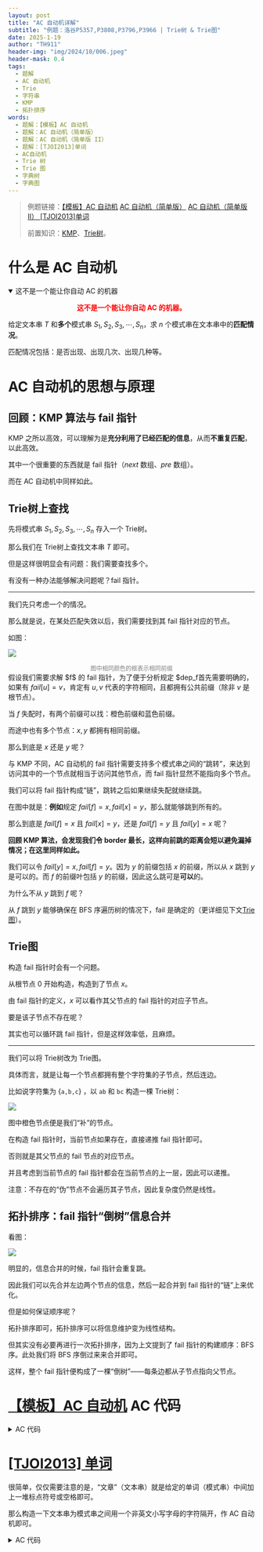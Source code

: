 ```yaml
---
layout: post
title: "AC 自动机详解"
subtitle: "例题：洛谷P5357,P3808,P3796,P3966 | Trie树 & Trie图"
date: 2025-1-19
author: "TH911"
header-img: "img/2024/10/006.jpeg"
header-mask: 0.4
tags:
  - 题解
  - AC 自动机
  - Trie
  - 字符串
  - KMP
  - 拓扑排序
words:
  - 题解：【模板】AC 自动机
  - 题解：AC 自动机（简单版）
  - 题解：AC 自动机（简单版 II）
  - 题解：[TJOI2013]单词
  - AC自动机
  - Trie 树
  - Trie 图
  - 字典树
  - 字典图
---
```


> 例题链接：[【模板】AC 自动机](https://www.luogu.com.cn/problem/P5357) [AC 自动机（简单版）](https://www.luogu.com.cn/problem/P3808) [AC 自动机（简单版 II） ](https://www.luogu.com.cn/problem/P3796) [[TJOI2013]单词](https://luogu.com.cn/problem/P3966)
>
> 前置知识：[KMP](/2024/11/18/2/)、[Trie树](/2024/11/14/1/)。

# 什么是 AC 自动机

<details class="warning" open>
    <summary>这不是一个能让你自动 AC 的机器</summary>
    <p style="color:red;text-align:center">
        <b>这不是一个能让你自动 AC 的机器。</b>
    </p>
</details>

给定文本串 $T$ 和**多个**模式串 $S_1,S_2,S_3,\cdots,S_n$，求 $n$ 个模式串在文本串中的**匹配情况**。

匹配情况包括：是否出现、出现几次、出现几种等。

# AC 自动机的思想与原理

## 回顾：KMP 算法与 fail 指针

KMP 之所以高效，可以理解为是**充分利用了已经匹配的信息**，从而**不重复匹配**，以此高效。

其中一个很重要的东西就是 fail 指针（$next$ 数组、$pre$ 数组）。

而在 AC 自动机中同样如此。

## Trie树上查找

先将模式串 $S_1,S_2,S_3,\cdots,S_n$ 存入一个 Trie树。

那么我们在 Trie树上查找文本串 $T$ 即可。

但是这样很明显会有问题：我们需要查找多个。

有没有一种办法能够解决问题呢？fail 指针。

***

我们先只考虑一个的情况。

那么就是说，在某处匹配失效以后，我们需要找到其 fail 指针对应的节点。

如图：

![](/img/2025/01/010.png)

<div style="text-align:center;font-size:12px;color:gray;">
    图中相同颜色的框表示相同前缀
</div>
假设我们需要求解 $f$ 的 fail 指针，为了便于分析规定 $dep_f<dep<y<dep_x$，$dep_x$ 表示节点 $x$ 的深度，原因见下文。

首先需要明确的，如果有 $fail[u]=v$，肯定有 $u,v$ 代表的字符相同，且都拥有公共前缀（除非 $v$ 是根节点）。

当 $f$ 失配时，有两个前缀可以找：橙色前缀和蓝色前缀。

而途中也有多个节点：$x,y$ 都拥有相同前缀。

那么到底是 $x$ 还是 $y$ 呢？

与 KMP 不同，AC 自动机的 fail 指针需要支持多个模式串之间的“跳转”，来达到访问其中的一个节点就相当于访问其他节点，而 fail 指针显然不能指向多个节点。

我们可以将 fail 指针构成“链”，跳转之后如果继续失配就继续跳。

在图中就是：**例如**规定 $fail[f]=x,fail[x]=y$，那么就能够跳到所有的。

那么到底是 $fail[f]=x$ 且 $fail[x]=y$，还是 $fail[f]=y$ 且 $fail[y]=x$ 呢？

**回顾 KMP 算法，会发现我们令 border 最长，这样向前跳的距离会短以避免漏掉情况；在这里同样如此。**

我们可以令 $fail[y]=x,fail[f]=y$。因为 $y$ 的前缀包括 $x$ 的前缀，所以从 $x$ 跳到 $y$ 是可以的。而 $f$ 的前缀叶包括 $y$ 的前缀，因此这么跳可是**可以**的。

为什么不从 $y$ 跳到 $f$ 呢？

从 $f$ 跳到 $y$ 能够确保在 BFS 序遍历树的情况下，fail 是确定的（更详细见下文[Trie图](#Trie图)）。

## Trie图

构造 fail 指针时会有一个问题。

从根节点 $0$ 开始构造，构造到了节点 $x$。

由 fail 指针的定义，$x$ 可以看作其父节点的 fail 指针的对应子节点。

要是该子节点不存在呢？

其实也可以循环跳 fail 指针，但是这样效率低，且麻烦。

***

我们可以将 Trie树改为 Trie图。

具体而言，就是让每一个节点都拥有整个字符集的子节点，然后连边。

比如说字符集为 $\{\texttt{a,b,c}\}$ ，以 $\texttt{ab}$ 和 $\texttt{bc}$ 构造一棵 Trie树：

![](/img/2025/01/011.png)

图中橙色节点便是我们“补”的节点。

在构造 fail 指针时，当前节点如果存在，直接递推 fail 指针即可。

否则就是其父节点的 fail 节点的对应节点。

并且考虑到当前节点的 fail 指针都会在当前节点的上一层，因此可以递推。

注意：不存在的“伪”节点不会遍历其子节点，因此复杂度仍然是线性。

## 拓扑排序：fail 指针“倒树”信息合并

看图：

![](/img/2025/01/012.png)

明显的，信息合并的时候，fail 指针会重复跳。

因此我们可以先合并左边两个节点的信息，然后一起合并到 fail 指针的“链”上来优化。

但是如何保证顺序呢？

拓扑排序即可，拓扑排序可以将信息维护变为线性结构。

但其实没有必要再进行一次拓扑排序，因为上文提到了 fail 指针的构建顺序：BFS 序。此处我们将 BFS 序倒过来来合并即可。

这样，整个 fail 指针便构成了一棵“倒树”——每条边都从子节点指向父节点。

# [【模板】AC 自动机](https://www.luogu.com.cn/problem/P5357) AC 代码

<details class="success">
    <summary>AC 代码</summary>
<div class="language-cpp highlighter-rouge"><div class="highlight"><pre class="highlight"><code><div class="table-responsive"><table class="rouge-table table"><tbody><tr><td class="rouge-gutter gl"><pre class="lineno">1
2
3
4
5
6
7
8
9
10
11
12
13
14
15
16
17
18
19
20
21
22
23
24
25
26
27
28
29
30
31
32
33
34
35
36
37
38
39
40
41
42
43
44
45
46
47
48
49
50
51
52
53
54
55
56
57
58
59
60
61
62
63
64
65
66
67
68
69
70
71
72
73
74
75
76
77
78
79
80
81
82
83
84
85
86
87
88
89
90
91
92
93
94
95
96
97
98
99
100
</pre></td><td class="rouge-code"><pre><span class="c1">//#include&lt;bits/stdc++.h&gt;</span>
<span class="cp">#include</span><span class="cpf">&lt;algorithm&gt;</span><span class="cp">
#include</span><span class="cpf">&lt;iostream&gt;</span><span class="cp">
#include</span><span class="cpf">&lt;cstring&gt;</span><span class="cp">
#include</span><span class="cpf">&lt;iomanip&gt;</span><span class="cp">
#include</span><span class="cpf">&lt;cstdio&gt;</span><span class="cp">
#include</span><span class="cpf">&lt;string&gt;</span><span class="cp">
#include</span><span class="cpf">&lt;vector&gt;</span><span class="cp">
#include</span><span class="cpf">&lt;cmath&gt;</span><span class="c1"> </span><span class="cp">
#include</span><span class="cpf">&lt;ctime&gt;</span><span class="cp">
#include</span><span class="cpf">&lt;deque&gt;</span><span class="cp">
#include</span><span class="cpf">&lt;queue&gt;</span><span class="cp">
#include</span><span class="cpf">&lt;stack&gt;</span><span class="cp">
#include</span><span class="cpf">&lt;list&gt;</span><span class="cp">
#include</span><span class="cpf">&lt;unordered_map&gt;</span><span class="cp">
</span><span class="k">using</span> <span class="k">namespace</span> <span class="n">std</span><span class="p">;</span>
<span class="k">typedef</span> <span class="kt">unsigned</span> <span class="kt">long</span> <span class="kt">long</span> <span class="n">ull</span><span class="p">;</span>
<span class="k">constexpr</span> <span class="k">const</span> <span class="kt">int</span> <span class="n">N</span><span class="o">=</span><span class="mf">2e5</span><span class="p">,</span><span class="n">S</span><span class="o">=</span><span class="mf">2e5</span><span class="p">,</span><span class="n">T</span><span class="o">=</span><span class="mf">2e6</span><span class="p">;</span>
<span class="kt">int</span> <span class="n">n</span><span class="p">;</span>
<span class="kt">int</span> <span class="n">flag</span><span class="p">[</span><span class="n">N</span><span class="o">+</span><span class="mi">1</span><span class="p">];</span>
<span class="n">unordered_map</span><span class="o">&lt;</span><span class="n">string</span><span class="p">,</span><span class="kt">int</span><span class="o">&gt;</span><span class="n">map</span><span class="p">;</span>
<span class="n">string</span> <span class="n">s</span><span class="p">;</span>
<span class="kt">char</span> <span class="n">t</span><span class="p">[</span><span class="n">T</span><span class="o">+</span><span class="mi">1</span><span class="p">];</span>
<span class="n">queue</span><span class="o">&lt;</span><span class="kt">int</span><span class="o">&gt;</span><span class="n">q</span><span class="p">;</span>
<span class="k">struct</span> <span class="nc">trie</span><span class="p">{</span>
	<span class="k">struct</span> <span class="nc">node</span><span class="p">{</span>
		<span class="kt">int</span> <span class="n">m</span><span class="p">[</span><span class="mi">26</span><span class="p">];</span>
		<span class="kt">int</span> <span class="n">id</span><span class="p">,</span><span class="n">fail</span><span class="p">,</span><span class="n">cnt</span><span class="p">;</span>
	<span class="p">}</span><span class="n">t</span><span class="p">[</span><span class="n">S</span><span class="o">+</span><span class="mi">1</span><span class="p">];</span>

	<span class="kt">int</span> <span class="n">top</span><span class="p">;</span>
	<span class="kt">void</span> <span class="nf">insert</span><span class="p">(</span><span class="n">string</span> <span class="n">s</span><span class="p">,</span><span class="kt">int</span> <span class="n">id</span><span class="p">){</span>
	    <span class="kt">int</span> <span class="n">p</span><span class="o">=</span><span class="mi">0</span><span class="p">;</span>
	    <span class="k">for</span><span class="p">(</span><span class="kt">int</span> <span class="n">i</span><span class="o">=</span><span class="mi">0</span><span class="p">;</span><span class="n">i</span><span class="o">&lt;</span><span class="n">s</span><span class="p">.</span><span class="n">size</span><span class="p">();</span><span class="n">i</span><span class="o">++</span><span class="p">){</span>
	        <span class="k">if</span><span class="p">(</span><span class="o">!</span><span class="n">t</span><span class="p">[</span><span class="n">p</span><span class="p">].</span><span class="n">m</span><span class="p">[</span><span class="n">s</span><span class="p">[</span><span class="n">i</span><span class="p">]</span><span class="o">-</span><span class="sc">'a'</span><span class="p">])</span><span class="n">t</span><span class="p">[</span><span class="n">p</span><span class="p">].</span><span class="n">m</span><span class="p">[</span><span class="n">s</span><span class="p">[</span><span class="n">i</span><span class="p">]</span><span class="o">-</span><span class="sc">'a'</span><span class="p">]</span><span class="o">=++</span><span class="n">top</span><span class="p">;</span>
	        <span class="n">p</span><span class="o">=</span><span class="n">t</span><span class="p">[</span><span class="n">p</span><span class="p">].</span><span class="n">m</span><span class="p">[</span><span class="n">s</span><span class="p">[</span><span class="n">i</span><span class="p">]</span><span class="o">-</span><span class="sc">'a'</span><span class="p">];</span>
	    <span class="p">}</span>
	    <span class="n">t</span><span class="p">[</span><span class="n">p</span><span class="p">].</span><span class="n">id</span><span class="o">=</span><span class="n">id</span><span class="p">;</span>
	<span class="p">}</span>
	<span class="kt">int</span> <span class="n">q</span><span class="p">[</span><span class="n">N</span><span class="o">+</span><span class="mi">1</span><span class="p">],</span><span class="n">front</span><span class="p">,</span><span class="n">rear</span><span class="p">;</span>
	<span class="kt">void</span> <span class="nf">build</span><span class="p">(){</span><span class="c1">//构造 fail 指针</span>
		<span class="n">t</span><span class="p">[</span><span class="mi">0</span><span class="p">].</span><span class="n">fail</span><span class="o">=</span><span class="mi">0</span><span class="p">;</span>
	    <span class="c1">//注意这里只入队真子节点，伪造的子节点不需要加入队列</span>
	    <span class="k">for</span><span class="p">(</span><span class="kt">int</span> <span class="n">i</span><span class="o">=</span><span class="mi">0</span><span class="p">;</span><span class="n">i</span><span class="o">&lt;</span><span class="mi">26</span><span class="p">;</span><span class="n">i</span><span class="o">++</span><span class="p">){</span>
			<span class="k">if</span><span class="p">(</span><span class="n">t</span><span class="p">[</span><span class="mi">0</span><span class="p">].</span><span class="n">m</span><span class="p">[</span><span class="n">i</span><span class="p">]){</span>
				<span class="n">t</span><span class="p">[</span><span class="n">t</span><span class="p">[</span><span class="mi">0</span><span class="p">].</span><span class="n">m</span><span class="p">[</span><span class="n">i</span><span class="p">]].</span><span class="n">fail</span><span class="o">=</span><span class="mi">0</span><span class="p">;</span>
				<span class="n">q</span><span class="p">[</span><span class="n">rear</span><span class="o">++</span><span class="p">]</span><span class="o">=</span><span class="n">t</span><span class="p">[</span><span class="mi">0</span><span class="p">].</span><span class="n">m</span><span class="p">[</span><span class="n">i</span><span class="p">];</span>
			<span class="p">}</span><span class="k">else</span> <span class="n">t</span><span class="p">[</span><span class="n">t</span><span class="p">[</span><span class="mi">0</span><span class="p">].</span><span class="n">m</span><span class="p">[</span><span class="n">i</span><span class="p">]].</span><span class="n">fail</span><span class="o">=</span><span class="mi">0</span><span class="p">;</span>
		<span class="p">}</span>
	    <span class="k">while</span><span class="p">(</span><span class="n">front</span><span class="o">&lt;</span><span class="n">rear</span><span class="p">){</span>
	    	<span class="kt">int</span> <span class="n">u</span><span class="o">=</span><span class="n">q</span><span class="p">[</span><span class="n">front</span><span class="o">++</span><span class="p">];</span>
	        <span class="k">for</span><span class="p">(</span><span class="kt">int</span> <span class="n">i</span><span class="o">=</span><span class="mi">0</span><span class="p">;</span><span class="n">i</span><span class="o">&lt;</span><span class="mi">26</span><span class="p">;</span><span class="n">i</span><span class="o">++</span><span class="p">){</span>
	        	<span class="k">if</span><span class="p">(</span><span class="n">t</span><span class="p">[</span><span class="n">u</span><span class="p">].</span><span class="n">m</span><span class="p">[</span><span class="n">i</span><span class="p">]){</span>
	        		<span class="n">t</span><span class="p">[</span><span class="n">t</span><span class="p">[</span><span class="n">u</span><span class="p">].</span><span class="n">m</span><span class="p">[</span><span class="n">i</span><span class="p">]].</span><span class="n">fail</span><span class="o">=</span><span class="n">t</span><span class="p">[</span><span class="n">t</span><span class="p">[</span><span class="n">u</span><span class="p">].</span><span class="n">fail</span><span class="p">].</span><span class="n">m</span><span class="p">[</span><span class="n">i</span><span class="p">];</span>
	        		<span class="n">q</span><span class="p">[</span><span class="n">rear</span><span class="o">++</span><span class="p">]</span><span class="o">=</span><span class="n">t</span><span class="p">[</span><span class="n">u</span><span class="p">].</span><span class="n">m</span><span class="p">[</span><span class="n">i</span><span class="p">];</span>
				<span class="p">}</span><span class="k">else</span> <span class="n">t</span><span class="p">[</span><span class="n">u</span><span class="p">].</span><span class="n">m</span><span class="p">[</span><span class="n">i</span><span class="p">]</span><span class="o">=</span><span class="n">t</span><span class="p">[</span><span class="n">t</span><span class="p">[</span><span class="n">u</span><span class="p">].</span><span class="n">fail</span><span class="p">].</span><span class="n">m</span><span class="p">[</span><span class="n">i</span><span class="p">];</span>
			<span class="p">}</span>
	    <span class="p">}</span>
	<span class="p">}</span><span class="c1">//查询</span>
	<span class="kt">void</span> <span class="nf">query</span><span class="p">(</span><span class="kt">char</span> <span class="o">*</span><span class="n">ss</span><span class="p">){</span>
	    <span class="kt">int</span> <span class="n">p</span><span class="o">=</span><span class="mi">0</span><span class="p">;</span>
	    <span class="k">static</span> <span class="kt">int</span> <span class="n">ans</span><span class="p">[</span><span class="n">N</span><span class="o">+</span><span class="mi">1</span><span class="p">];</span>
	    <span class="n">memset</span><span class="p">(</span><span class="n">ans</span><span class="p">,</span><span class="mi">0</span><span class="p">,</span><span class="k">sizeof</span><span class="p">(</span><span class="n">ans</span><span class="p">));</span>
	    <span class="k">for</span><span class="p">(</span><span class="kt">int</span> <span class="n">i</span><span class="o">=</span><span class="mi">0</span><span class="p">;</span><span class="n">ss</span><span class="p">[</span><span class="n">i</span><span class="p">];</span><span class="n">i</span><span class="o">++</span><span class="p">){</span>
	        <span class="n">p</span><span class="o">=</span><span class="n">t</span><span class="p">[</span><span class="n">p</span><span class="p">].</span><span class="n">m</span><span class="p">[</span><span class="n">ss</span><span class="p">[</span><span class="n">i</span><span class="p">]</span><span class="o">-</span><span class="sc">'a'</span><span class="p">];</span>
	        <span class="n">t</span><span class="p">[</span><span class="n">p</span><span class="p">].</span><span class="n">cnt</span><span class="o">++</span><span class="p">;</span><span class="c1">//cnt技术，下文合并信息</span>
	    <span class="p">}</span>
	    <span class="k">for</span><span class="p">(</span><span class="kt">int</span> <span class="n">i</span><span class="o">=</span><span class="n">rear</span><span class="o">-</span><span class="mi">1</span><span class="p">;</span><span class="n">i</span><span class="o">&gt;=</span><span class="mi">0</span><span class="p">;</span><span class="n">i</span><span class="o">--</span><span class="p">){</span><span class="c1">//id可以找到原来的答案</span>
	    	<span class="n">ans</span><span class="p">[</span><span class="n">t</span><span class="p">[</span><span class="n">q</span><span class="p">[</span><span class="n">i</span><span class="p">]].</span><span class="n">id</span><span class="p">]</span><span class="o">+=</span><span class="n">t</span><span class="p">[</span><span class="n">q</span><span class="p">[</span><span class="n">i</span><span class="p">]].</span><span class="n">cnt</span><span class="p">;</span> 
	    	<span class="n">t</span><span class="p">[</span><span class="n">t</span><span class="p">[</span><span class="n">q</span><span class="p">[</span><span class="n">i</span><span class="p">]].</span><span class="n">fail</span><span class="p">].</span><span class="n">cnt</span><span class="o">+=</span><span class="n">t</span><span class="p">[</span><span class="n">q</span><span class="p">[</span><span class="n">i</span><span class="p">]].</span><span class="n">cnt</span><span class="p">;</span><span class="c1">//合并到fail上，后面fail再统计</span>
		<span class="p">}</span>
	    
		<span class="k">for</span><span class="p">(</span><span class="kt">int</span> <span class="n">i</span><span class="o">=</span><span class="mi">1</span><span class="p">;</span><span class="n">i</span><span class="o">&lt;=</span><span class="n">n</span><span class="p">;</span><span class="n">i</span><span class="o">++</span><span class="p">){</span>
			<span class="k">if</span><span class="p">(</span><span class="n">flag</span><span class="p">[</span><span class="n">i</span><span class="p">]</span><span class="o">==</span><span class="mi">0</span><span class="p">)</span><span class="n">printf</span><span class="p">(</span><span class="s">"%d</span><span class="se">\n</span><span class="s">"</span><span class="p">,</span><span class="n">ans</span><span class="p">[</span><span class="n">i</span><span class="p">]);</span>
			<span class="k">else</span> <span class="n">printf</span><span class="p">(</span><span class="s">"%d</span><span class="se">\n</span><span class="s">"</span><span class="p">,</span><span class="n">ans</span><span class="p">[</span><span class="n">flag</span><span class="p">[</span><span class="n">i</span><span class="p">]]);</span>
		<span class="p">}</span>
	<span class="p">}</span>
<span class="p">}</span><span class="n">trie</span><span class="p">;</span>
<span class="kt">int</span> <span class="nf">main</span><span class="p">(){</span>
	<span class="cm">/*freopen("test.in","r",stdin);
	freopen("test.out","w",stdout);*/</span>
	
	<span class="n">scanf</span><span class="p">(</span><span class="s">"%d"</span><span class="p">,</span><span class="o">&amp;</span><span class="n">n</span><span class="p">);</span>
	<span class="k">for</span><span class="p">(</span><span class="kt">int</span> <span class="n">i</span><span class="o">=</span><span class="mi">1</span><span class="p">;</span><span class="n">i</span><span class="o">&lt;=</span><span class="n">n</span><span class="p">;</span><span class="n">i</span><span class="o">++</span><span class="p">){</span>
		<span class="n">cin</span><span class="o">&gt;&gt;</span><span class="n">s</span><span class="p">;</span>
	    <span class="c1">//去重,因为标记.id是直接赋值</span>
		<span class="k">if</span><span class="p">(</span><span class="n">map</span><span class="p">.</span><span class="n">count</span><span class="p">(</span><span class="n">s</span><span class="p">)){</span>
			<span class="n">flag</span><span class="p">[</span><span class="n">i</span><span class="p">]</span><span class="o">=</span><span class="n">map</span><span class="p">[</span><span class="n">s</span><span class="p">];</span>
		<span class="p">}</span><span class="k">else</span><span class="p">{</span>
			<span class="n">map</span><span class="p">[</span><span class="n">s</span><span class="p">]</span><span class="o">=</span><span class="n">i</span><span class="p">;</span>
			<span class="n">trie</span><span class="p">.</span><span class="n">insert</span><span class="p">(</span><span class="n">s</span><span class="p">,</span><span class="n">i</span><span class="p">);</span>
		<span class="p">}</span>
	<span class="p">}</span><span class="n">trie</span><span class="p">.</span><span class="n">build</span><span class="p">();</span>
	<span class="n">scanf</span><span class="p">(</span><span class="s">"%s"</span><span class="p">,</span><span class="n">t</span><span class="p">);</span>
	<span class="n">trie</span><span class="p">.</span><span class="n">query</span><span class="p">(</span><span class="n">t</span><span class="p">);</span>	
	
	<span class="cm">/*fclose(stdin);
	fclose(stdout);*/</span>
	<span class="k">return</span> <span class="mi">0</span><span class="p">;</span>
<span class="p">}</span>
</pre></td></tr></tbody></table></div></code></pre></div></div>
</details>

# [[TJOI2013] 单词](https://luogu.com.cn/problem/P3966)

很简单，仅仅需要注意的是，“文章”（文本串）就是给定的单词（模式串）中间加上一堆标点符号或空格即可。

那么构造一下文本串为模式串之间用一个非英文小写字母的字符隔开，作 AC 自动机即可。

<details class="success">
    <summary>AC 代码</summary>
<div class="language-cpp highlighter-rouge"><div class="highlight"><pre class="highlight"><code><div class="table-responsive"><table class="rouge-table table"><tbody><tr><td class="rouge-gutter gl"><pre class="lineno">1
2
3
4
5
6
7
8
9
10
11
12
13
14
15
16
17
18
19
20
21
22
23
24
25
26
27
28
29
30
31
32
33
34
35
36
37
38
39
40
41
42
43
44
45
46
47
48
49
50
51
52
53
54
55
56
57
58
59
60
61
62
63
64
65
66
67
68
69
70
71
72
73
74
75
76
77
78
79
80
81
82
83
84
85
86
87
88
89
90
91
92
93
94
95
96
97
98
</pre></td><td class="rouge-code"><pre><span class="c1">//#include&lt;bits/stdc++.h&gt;</span>
<span class="cp">#include</span><span class="cpf">&lt;algorithm&gt;</span><span class="cp">
#include</span><span class="cpf">&lt;iostream&gt;</span><span class="cp">
#include</span><span class="cpf">&lt;cstring&gt;</span><span class="cp">
#include</span><span class="cpf">&lt;iomanip&gt;</span><span class="cp">
#include</span><span class="cpf">&lt;cstdio&gt;</span><span class="cp">
#include</span><span class="cpf">&lt;string&gt;</span><span class="cp">
#include</span><span class="cpf">&lt;vector&gt;</span><span class="cp">
#include</span><span class="cpf">&lt;cmath&gt;</span><span class="c1"> </span><span class="cp">
#include</span><span class="cpf">&lt;ctime&gt;</span><span class="cp">
#include</span><span class="cpf">&lt;deque&gt;</span><span class="cp">
#include</span><span class="cpf">&lt;queue&gt;</span><span class="cp">
#include</span><span class="cpf">&lt;stack&gt;</span><span class="cp">
#include</span><span class="cpf">&lt;list&gt;</span><span class="cp">
#include</span><span class="cpf">&lt;unordered_map&gt;</span><span class="cp">
</span><span class="k">using</span> <span class="k">namespace</span> <span class="n">std</span><span class="p">;</span>
<span class="k">typedef</span> <span class="kt">unsigned</span> <span class="kt">long</span> <span class="kt">long</span> <span class="n">ull</span><span class="p">;</span>
<span class="k">constexpr</span> <span class="k">const</span> <span class="kt">int</span> <span class="n">N</span><span class="o">=</span><span class="mf">1e6</span><span class="p">,</span><span class="n">S</span><span class="o">=</span><span class="mf">1e6</span><span class="p">;</span>
<span class="kt">int</span> <span class="n">n</span><span class="p">;</span>
<span class="kt">int</span> <span class="n">flag</span><span class="p">[</span><span class="n">N</span><span class="o">+</span><span class="mi">1</span><span class="p">];</span>
<span class="n">unordered_map</span><span class="o">&lt;</span><span class="n">string</span><span class="p">,</span><span class="kt">int</span><span class="o">&gt;</span><span class="n">map</span><span class="p">;</span>
<span class="n">string</span> <span class="n">s</span><span class="p">,</span><span class="n">t</span><span class="p">;</span>
<span class="n">queue</span><span class="o">&lt;</span><span class="kt">int</span><span class="o">&gt;</span><span class="n">q</span><span class="p">;</span>
<span class="k">struct</span> <span class="nc">trie</span><span class="p">{</span>
	<span class="k">struct</span> <span class="nc">node</span><span class="p">{</span>
		<span class="kt">int</span> <span class="n">m</span><span class="p">[</span><span class="mi">26</span><span class="p">];</span>
		<span class="kt">int</span> <span class="n">id</span><span class="p">,</span><span class="n">fail</span><span class="p">,</span><span class="n">cnt</span><span class="p">;</span>
	<span class="p">}</span><span class="n">t</span><span class="p">[</span><span class="n">S</span><span class="o">+</span><span class="mi">1</span><span class="p">];</span>

	<span class="kt">int</span> <span class="n">top</span><span class="p">;</span>
	<span class="kt">void</span> <span class="nf">insert</span><span class="p">(</span><span class="n">string</span> <span class="n">s</span><span class="p">,</span><span class="kt">int</span> <span class="n">id</span><span class="p">){</span>
	    <span class="kt">int</span> <span class="n">p</span><span class="o">=</span><span class="mi">0</span><span class="p">;</span>
	    <span class="k">for</span><span class="p">(</span><span class="kt">int</span> <span class="n">i</span><span class="o">=</span><span class="mi">0</span><span class="p">;</span><span class="n">i</span><span class="o">&lt;</span><span class="n">s</span><span class="p">.</span><span class="n">size</span><span class="p">();</span><span class="n">i</span><span class="o">++</span><span class="p">){</span>
	        <span class="k">if</span><span class="p">(</span><span class="o">!</span><span class="n">t</span><span class="p">[</span><span class="n">p</span><span class="p">].</span><span class="n">m</span><span class="p">[</span><span class="n">s</span><span class="p">[</span><span class="n">i</span><span class="p">]</span><span class="o">-</span><span class="sc">'a'</span><span class="p">])</span><span class="n">t</span><span class="p">[</span><span class="n">p</span><span class="p">].</span><span class="n">m</span><span class="p">[</span><span class="n">s</span><span class="p">[</span><span class="n">i</span><span class="p">]</span><span class="o">-</span><span class="sc">'a'</span><span class="p">]</span><span class="o">=++</span><span class="n">top</span><span class="p">;</span>
	        <span class="n">p</span><span class="o">=</span><span class="n">t</span><span class="p">[</span><span class="n">p</span><span class="p">].</span><span class="n">m</span><span class="p">[</span><span class="n">s</span><span class="p">[</span><span class="n">i</span><span class="p">]</span><span class="o">-</span><span class="sc">'a'</span><span class="p">];</span>
	    <span class="p">}</span>
	    <span class="n">t</span><span class="p">[</span><span class="n">p</span><span class="p">].</span><span class="n">id</span><span class="o">=</span><span class="n">id</span><span class="p">;</span>
	<span class="p">}</span>
	<span class="kt">int</span> <span class="n">q</span><span class="p">[</span><span class="n">N</span><span class="o">+</span><span class="mi">1</span><span class="p">],</span><span class="n">front</span><span class="p">,</span><span class="n">rear</span><span class="p">;</span>
	<span class="kt">void</span> <span class="nf">build</span><span class="p">(){</span>
		<span class="n">t</span><span class="p">[</span><span class="mi">0</span><span class="p">].</span><span class="n">fail</span><span class="o">=</span><span class="mi">0</span><span class="p">;</span>
	    <span class="k">for</span><span class="p">(</span><span class="kt">int</span> <span class="n">i</span><span class="o">=</span><span class="mi">0</span><span class="p">;</span><span class="n">i</span><span class="o">&lt;</span><span class="mi">26</span><span class="p">;</span><span class="n">i</span><span class="o">++</span><span class="p">){</span>
			<span class="k">if</span><span class="p">(</span><span class="n">t</span><span class="p">[</span><span class="mi">0</span><span class="p">].</span><span class="n">m</span><span class="p">[</span><span class="n">i</span><span class="p">]){</span>
				<span class="n">t</span><span class="p">[</span><span class="n">t</span><span class="p">[</span><span class="mi">0</span><span class="p">].</span><span class="n">m</span><span class="p">[</span><span class="n">i</span><span class="p">]].</span><span class="n">fail</span><span class="o">=</span><span class="mi">0</span><span class="p">;</span>
				<span class="n">q</span><span class="p">[</span><span class="n">rear</span><span class="o">++</span><span class="p">]</span><span class="o">=</span><span class="n">t</span><span class="p">[</span><span class="mi">0</span><span class="p">].</span><span class="n">m</span><span class="p">[</span><span class="n">i</span><span class="p">];</span>
			<span class="p">}</span><span class="k">else</span> <span class="n">t</span><span class="p">[</span><span class="n">t</span><span class="p">[</span><span class="mi">0</span><span class="p">].</span><span class="n">m</span><span class="p">[</span><span class="n">i</span><span class="p">]].</span><span class="n">fail</span><span class="o">=</span><span class="mi">0</span><span class="p">;</span>
		<span class="p">}</span>
	    <span class="k">while</span><span class="p">(</span><span class="n">front</span><span class="o">&lt;</span><span class="n">rear</span><span class="p">){</span>
	    	<span class="kt">int</span> <span class="n">u</span><span class="o">=</span><span class="n">q</span><span class="p">[</span><span class="n">front</span><span class="o">++</span><span class="p">];</span>
	        <span class="k">for</span><span class="p">(</span><span class="kt">int</span> <span class="n">i</span><span class="o">=</span><span class="mi">0</span><span class="p">;</span><span class="n">i</span><span class="o">&lt;</span><span class="mi">26</span><span class="p">;</span><span class="n">i</span><span class="o">++</span><span class="p">){</span>
	        	<span class="k">if</span><span class="p">(</span><span class="n">t</span><span class="p">[</span><span class="n">u</span><span class="p">].</span><span class="n">m</span><span class="p">[</span><span class="n">i</span><span class="p">]){</span>
	        		<span class="n">t</span><span class="p">[</span><span class="n">t</span><span class="p">[</span><span class="n">u</span><span class="p">].</span><span class="n">m</span><span class="p">[</span><span class="n">i</span><span class="p">]].</span><span class="n">fail</span><span class="o">=</span><span class="n">t</span><span class="p">[</span><span class="n">t</span><span class="p">[</span><span class="n">u</span><span class="p">].</span><span class="n">fail</span><span class="p">].</span><span class="n">m</span><span class="p">[</span><span class="n">i</span><span class="p">];</span>
	        		<span class="n">q</span><span class="p">[</span><span class="n">rear</span><span class="o">++</span><span class="p">]</span><span class="o">=</span><span class="n">t</span><span class="p">[</span><span class="n">u</span><span class="p">].</span><span class="n">m</span><span class="p">[</span><span class="n">i</span><span class="p">];</span>
				<span class="p">}</span><span class="k">else</span> <span class="n">t</span><span class="p">[</span><span class="n">u</span><span class="p">].</span><span class="n">m</span><span class="p">[</span><span class="n">i</span><span class="p">]</span><span class="o">=</span><span class="n">t</span><span class="p">[</span><span class="n">t</span><span class="p">[</span><span class="n">u</span><span class="p">].</span><span class="n">fail</span><span class="p">].</span><span class="n">m</span><span class="p">[</span><span class="n">i</span><span class="p">];</span>
			<span class="p">}</span>
	    <span class="p">}</span>
	<span class="p">}</span>
	<span class="kt">void</span> <span class="nf">query</span><span class="p">(</span><span class="n">string</span> <span class="n">ss</span><span class="p">){</span>
	    <span class="kt">int</span> <span class="n">p</span><span class="o">=</span><span class="mi">0</span><span class="p">;</span>
	    <span class="k">static</span> <span class="kt">int</span> <span class="n">ans</span><span class="p">[</span><span class="n">N</span><span class="o">+</span><span class="mi">1</span><span class="p">];</span>
	    <span class="n">memset</span><span class="p">(</span><span class="n">ans</span><span class="p">,</span><span class="mi">0</span><span class="p">,</span><span class="k">sizeof</span><span class="p">(</span><span class="n">ans</span><span class="p">));</span>
	    <span class="k">for</span><span class="p">(</span><span class="kt">int</span> <span class="n">i</span><span class="o">=</span><span class="mi">0</span><span class="p">;</span><span class="n">i</span><span class="o">&lt;</span><span class="n">ss</span><span class="p">.</span><span class="n">size</span><span class="p">();</span><span class="n">i</span><span class="o">++</span><span class="p">){</span>
	        <span class="n">p</span><span class="o">=</span><span class="n">t</span><span class="p">[</span><span class="n">p</span><span class="p">].</span><span class="n">m</span><span class="p">[</span><span class="n">ss</span><span class="p">[</span><span class="n">i</span><span class="p">]</span><span class="o">-</span><span class="sc">'a'</span><span class="p">];</span>
	        <span class="n">t</span><span class="p">[</span><span class="n">p</span><span class="p">].</span><span class="n">cnt</span><span class="o">++</span><span class="p">;</span>
	    <span class="p">}</span>
	    <span class="k">for</span><span class="p">(</span><span class="kt">int</span> <span class="n">i</span><span class="o">=</span><span class="n">rear</span><span class="o">-</span><span class="mi">1</span><span class="p">;</span><span class="n">i</span><span class="o">&gt;=</span><span class="mi">0</span><span class="p">;</span><span class="n">i</span><span class="o">--</span><span class="p">){</span>
	    	<span class="n">ans</span><span class="p">[</span><span class="n">t</span><span class="p">[</span><span class="n">q</span><span class="p">[</span><span class="n">i</span><span class="p">]].</span><span class="n">id</span><span class="p">]</span><span class="o">+=</span><span class="n">t</span><span class="p">[</span><span class="n">q</span><span class="p">[</span><span class="n">i</span><span class="p">]].</span><span class="n">cnt</span><span class="p">;</span> 
	    	<span class="n">t</span><span class="p">[</span><span class="n">t</span><span class="p">[</span><span class="n">q</span><span class="p">[</span><span class="n">i</span><span class="p">]].</span><span class="n">fail</span><span class="p">].</span><span class="n">cnt</span><span class="o">+=</span><span class="n">t</span><span class="p">[</span><span class="n">q</span><span class="p">[</span><span class="n">i</span><span class="p">]].</span><span class="n">cnt</span><span class="p">;</span>
		<span class="p">}</span>
	    
		<span class="k">for</span><span class="p">(</span><span class="kt">int</span> <span class="n">i</span><span class="o">=</span><span class="mi">1</span><span class="p">;</span><span class="n">i</span><span class="o">&lt;=</span><span class="n">n</span><span class="p">;</span><span class="n">i</span><span class="o">++</span><span class="p">){</span>
			<span class="k">if</span><span class="p">(</span><span class="n">flag</span><span class="p">[</span><span class="n">i</span><span class="p">]</span><span class="o">==</span><span class="mi">0</span><span class="p">)</span><span class="n">printf</span><span class="p">(</span><span class="s">"%d</span><span class="se">\n</span><span class="s">"</span><span class="p">,</span><span class="n">ans</span><span class="p">[</span><span class="n">i</span><span class="p">]);</span>
			<span class="k">else</span> <span class="n">printf</span><span class="p">(</span><span class="s">"%d</span><span class="se">\n</span><span class="s">"</span><span class="p">,</span><span class="n">ans</span><span class="p">[</span><span class="n">flag</span><span class="p">[</span><span class="n">i</span><span class="p">]]);</span>
		<span class="p">}</span>
	<span class="p">}</span>
<span class="p">}</span><span class="n">trie</span><span class="p">;</span>
<span class="kt">int</span> <span class="nf">main</span><span class="p">(){</span>
<span class="c1">//	freopen("test.in","r",stdin);</span>
<span class="c1">//	freopen("test.out","w",stdout);</span>
	
	<span class="n">scanf</span><span class="p">(</span><span class="s">"%d"</span><span class="p">,</span><span class="o">&amp;</span><span class="n">n</span><span class="p">);</span>
	<span class="k">for</span><span class="p">(</span><span class="kt">int</span> <span class="n">i</span><span class="o">=</span><span class="mi">1</span><span class="p">;</span><span class="n">i</span><span class="o">&lt;=</span><span class="n">n</span><span class="p">;</span><span class="n">i</span><span class="o">++</span><span class="p">){</span>
		<span class="n">cin</span><span class="o">&gt;&gt;</span><span class="n">s</span><span class="p">;</span>
		<span class="n">t</span><span class="o">+=</span><span class="n">s</span><span class="o">+</span><span class="sc">'?'</span><span class="p">;</span>
		<span class="k">if</span><span class="p">(</span><span class="n">map</span><span class="p">.</span><span class="n">count</span><span class="p">(</span><span class="n">s</span><span class="p">)){</span>
			<span class="n">flag</span><span class="p">[</span><span class="n">i</span><span class="p">]</span><span class="o">=</span><span class="n">map</span><span class="p">[</span><span class="n">s</span><span class="p">];</span>
		<span class="p">}</span><span class="k">else</span><span class="p">{</span>
			<span class="n">map</span><span class="p">[</span><span class="n">s</span><span class="p">]</span><span class="o">=</span><span class="n">i</span><span class="p">;</span>
			<span class="n">trie</span><span class="p">.</span><span class="n">insert</span><span class="p">(</span><span class="n">s</span><span class="p">,</span><span class="n">i</span><span class="p">);</span>
		<span class="p">}</span>
	<span class="p">}</span><span class="n">trie</span><span class="p">.</span><span class="n">build</span><span class="p">();</span>
	
	<span class="n">trie</span><span class="p">.</span><span class="n">query</span><span class="p">(</span><span class="n">t</span><span class="p">);</span>	
	
	<span class="cm">/*fclose(stdin);
	fclose(stdout);*/</span>
	<span class="k">return</span> <span class="mi">0</span><span class="p">;</span>
<span class="p">}</span>
</pre></td></tr></tbody></table></div></code></pre></div></div>
</details>



